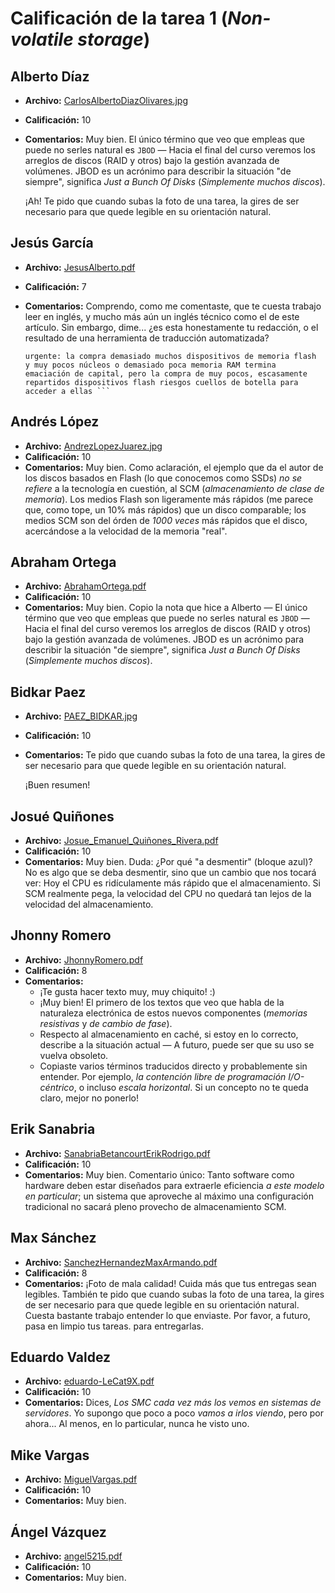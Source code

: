 # Calificación de la tarea 1 (*Non-volatile storage*)

## Alberto Díaz

* **Archivo:** [CarlosAlbertoDiazOlivares.jpg](CarlosAlbertoDiazOlivares.jpg)
* **Calificación:** 10
* **Comentarios:** Muy bien. El único término que veo que empleas que
  puede no serles natural es `JBOD` — Hacia el final del curso veremos
  los arreglos de discos (RAID y otros) bajo la gestión avanzada de
  volúmenes. JBOD es un acrónimo para describir la situación "de
  siempre", significa *Just a Bunch Of Disks* (*Simplemente muchos
  discos*).
  
  ¡Ah! Te pido que cuando subas la foto de una tarea, la gires de ser
  necesario para que quede legible en su orientación natural.

## Jesús García

* **Archivo:** [JesusAlberto.pdf](JesusAlberto.pdf)
* **Calificación:** 7
* **Comentarios:**
  Comprendo, como me comentaste, que te cuesta trabajo leer en inglés,
  y mucho más aún un inglés técnico como el de este artículo. Sin
  embargo, dime... ¿es esta honestamente tu redacción, o el resultado
  de una herramienta de traducción automatizada?

	``` Buena utilización SMC requiere este equilibrar mucho más
	urgente: la compra demasiado muchos dispositivos de memoria flash
	y muy pocos núcleos o demasiado poca memoria RAM termina
	emaciación de capital, pero la compra de muy pocos, escasamente
	repartidos dispositivos flash riesgos cuellos de botella para
	acceder a ellas ```

## Andrés López

* **Archivo:** [AndrezLopezJuarez.jpg](AndrezLopezJuarez.jpg)
* **Calificación:** 10
* **Comentarios:** Muy bien. Como aclaración, el ejemplo que da el
  autor de los discos basados en Flash (lo que conocemos como SSDs) *no
  se refiere* a la tecnología en cuestión, al SCM (*almacenamiento de
  clase de memoria*). Los medios Flash son ligeramente más rápidos (me
  parece que, como tope, un 10% más rápidos) que un disco comparable;
  los medios SCM son del órden de *1000 veces* más rápidos que el
  disco, acercándose a la velocidad de la memoria "real".

## Abraham Ortega

* **Archivo:** [AbrahamOrtega.pdf](AbrahamOrtega.pdf)
* **Calificación:** 10
* **Comentarios:** Muy bien. Copio la nota que hice a Alberto — El
  único término que veo que empleas que puede no serles natural es
  `JBOD` — Hacia el final del curso veremos los arreglos de discos
  (RAID y otros) bajo la gestión avanzada de volúmenes. JBOD es un
  acrónimo para describir la situación "de siempre", significa *Just a
  Bunch Of Disks* (*Simplemente muchos discos*).

## Bidkar Paez

* **Archivo:** [PAEZ_BIDKAR.jpg](PAEZ_BIDKAR.jpg)
* **Calificación:** 10
* **Comentarios:** Te pido que cuando subas la foto de una tarea, la
  gires de ser necesario para que quede legible en su orientación
  natural.
  
  ¡Buen resumen!

## Josué Quiñones

* **Archivo:** [Josue_Emanuel_Quiñones_Rivera.pdf](Josue_Emanuel_Quiñones_Rivera.pdf)
* **Calificación:** 10
* **Comentarios:** Muy bien. Duda: ¿Por qué "a desmentir" (bloque
  azul)? No es algo que se deba desmentir, sino que un cambio que nos
  tocará ver: Hoy el CPU es ridículamente más rápido que el
  almacenamiento. Si SCM realmente pega, la velocidad del CPU no
  quedará tan lejos de la velocidad del almacenamiento.

## Jhonny Romero

* **Archivo:** [JhonnyRomero.pdf](JhonnyRomero.pdf)
* **Calificación:** 8
* **Comentarios:**
  * ¡Te gusta hacer texto muy, muy chiquito! :)
  * ¡Muy bien! El primero de los textos que veo que habla de la
    naturaleza electrónica de estos nuevos componentes (*memorias
    resistivas* y *de cambio de fase*).
  * Respecto al almacenamiento en caché, si estoy en lo correcto,
    describe a la situación actual — A futuro, puede ser que su uso se
    vuelva obsoleto.
  * Copiaste varios términos traducidos directo y probablemente sin
    entender. Por ejemplo, *la contención libre de programación
    I/O-céntrico*, o incluso *escala horizontal*. Si un concepto no te
    queda claro, mejor no ponerlo!

## Erik Sanabria

* **Archivo:** [SanabriaBetancourtErikRodrigo.pdf](SanabriaBetancourtErikRodrigo.pdf)
* **Calificación:** 10
* **Comentarios:** Muy bien. Comentario único: Tanto software como
  hardware deben estar diseñados para extraerle eficiencia *a este
  modelo en particular*; un sistema que aproveche al máximo una
  configuración tradicional no sacará pleno provecho de almacenamiento
  SCM.

## Max Sánchez

* **Archivo:** [SanchezHernandezMaxArmando.pdf](SanchezHernandezMaxArmando.pdf)
* **Calificación:** 8
* **Comentarios:** ¡Foto de mala calidad! Cuida más que tus entregas
  sean legibles. También te pido que cuando subas la foto de una
  tarea, la gires de ser necesario para que quede legible en su
  orientación natural. Cuesta bastante trabajo entender lo que
  enviaste. Por favor, a futuro, pasa en limpio tus tareas. para
  entregarlas.

## Eduardo Valdez

* **Archivo:** [eduardo-LeCat9X.pdf](eduardo-LeCat9X.pdf)
* **Calificación:** 10
* **Comentarios:** Dices, *Los SMC cada vez más los vemos en sistemas
  de servidores*. Yo supongo que poco a poco *vamos a irlos viendo*,
  pero por ahora... Al menos, en lo particular, nunca he visto uno.

## Mike Vargas

* **Archivo:** [MiguelVargas.pdf](MiguelVargas.pdf)
* **Calificación:** 10
* **Comentarios:** Muy bien.

## Ángel Vázquez

* **Archivo:** [angel5215.pdf](angel5215.pdf)
* **Calificación:** 10
* **Comentarios:** Muy bien.
